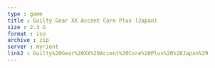 ```yaml
---
type : game
title : Guilty Gear XX Accent Core Plus (Japan)
size : 2.3 G
format : iso
archive : zip
server : myrient
link2 : Guilty%20Gear%20XX%20Accent%20Core%20Plus%20%28Japan%29
---
```

